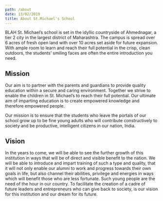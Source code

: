 ```yaml
---
path: /about
date: 13/02/2019
title: About St.Michael's School
---
```

BLAH St. Michael’s school is set in the idyllic countryside of Ahmednagar, a tier 2 city in the largest district of Maharashtra. The campus is spread over 6 acres of fresh open land with over 10 acres set aside for future expansion. With ample room to learn and reach their full potential in the crisp, clean outdoors, the students’ smiling faces are often the entire introduction you need.

## Mission

Our aim is to partner with the parents and guardians to provide quality education within a secure and caring environment. Together we strive to enable the children in St. Michael’s to reach their full potential. Our ultimate aim of imparting education is to create empowered knowledge and therefore empowered people.

Our mission is to ensure that the students who leave the portals of our school grow up to be fine young adults who will contribute constructively to society and be productive, intelligent citizens in our nation, India.

## Vision

In the years to come, we will be able to see the further growth of this institution in ways that will be of direct and visible benefit to the nation. We will be able to introduce and impart training of such a type and quality, that it will not only enable our alumni to work and progress towards their own goals in life, but also channel their abilities, privilege and energies in ways which will benefit those who are less fortunate. Such young people are the need of the hour in our country. To facilitate the creation of a cadre of future leaders and entrepreneurs who can give back to society, is our vision for this institution and our dream for its future.